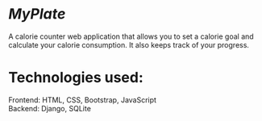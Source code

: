# <i>MyPlate</i>
   A calorie counter web application that allows you to set a calorie goal and calculate your calorie consumption. It also keeps track of your progress.

# Technologies used:
   Frontend: HTML, CSS, Bootstrap, JavaScript<br>
   Backend: Django, SQLite
